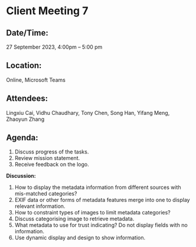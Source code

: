 # **Client Meeting 7**

## **Date/Time:** 

27 September 2023, 4:00pm – 5:00 pm

## **Location:** 

Online, Microsoft Teams

## **Attendees:** 

Lingxiu Cai, Vidhu Chaudhary, Tony Chen, Song Han, Yifang Meng, Zhaoyun Zhang

## **Agenda:** 

1. Discuss progress of the tasks.
2. Review mission statement.
3. Receive feedback on the logo.

**Discussion:**

1. How to display the metadata information from different sources with mis-matched categories?
2. EXIF data or other forms of metadata features merge into one to display relevant information.
3. How to constraint types of images to limit metadata categories?
4. Discuss categorising image to retrieve metadata.
5. What metadata to use for trust indicating? Do not display fields with no information.
6. Use dynamic display and design to show information.
